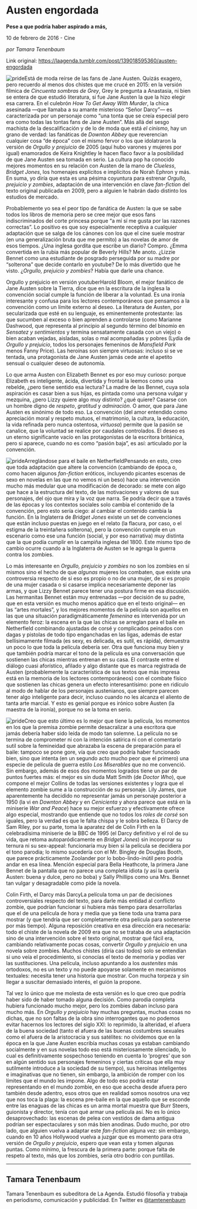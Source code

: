 # Austen engordada

**Pese a que podría haber aspirado a más,**

10 de febrero de 2016 - Cine

_por Tamara Tenenbaum_

Link original: https://laagenda.tumblr.com/post/139018595360/austen-engordada

![pride](https://64.media.tumblr.com/e5686906805d8b5a38d042b03254788c/tumblr_inline_pjzvp3fUkq1t6q87u_500.jpg)Está de moda reírse de las fans de Jane Austen. Quizás exagero, pero recuerdo al menos dos chistes que me crucé en 2015: en la versión fílmica de *Cincuenta sombras de Grey*, Grey le pregunta a Anastasia, ni bien se entera de que estudió literatura, si fue Jane Austen la que la hizo elegir esa carrera. En el culebrón *How To Get Away With Murder*, la chica asesinada —que llamaba a su amante misterioso “Señor Darcy”— es caracterizada por un personaje como “una tonta que se creía especial pero era como todas las tontas fans de Jane Austen”. Más allá del sesgo machista de la descalificación y de lo de moda que está *el cinismo*, hay un grano de verdad: las fanáticas de *Downton Abbey* que reverencian cualquier cosa “de época” con el mismo fervor o los que idolatraron la versión de *Orgullo y prejuicio* de 2005 (aquí hubo varones y mujeres por igual) enamorados de Keira Knightley le hacen flaco favor a la posibilidad de que Jane Austen sea tomada en serio. La cultura pop ha conocido mejores momentos en su relación con Austen de la mano de *Clueless*, *Bridget Jones*, los homenajes explícitos e implícitos de Norah Ephron y más. En suma, yo diría que esta es una pésima coyuntura para estrenar *Orgullo, prejuicio y zombies*, adaptación de una intervención en clave *fan-fiction* del texto original publicada en 2009, pero a alguien le habrán dado distinto los estudios de mercado. 


Probablemente yo sea el peor tipo de fanática de Austen: la que se sabe todos los libros de memoria pero se cree mejor que esos fans indiscriminados del corte princesa porque “a mí sí me gusta por las razones correctas”. Lo positivo es que soy especialmente receptiva a cualquier adaptación que se salga de los cánones con los que el cine suele mostrar (en una generalización bruta que me permito) a las novelas de amor de esos tiempos. ¿Una inglesa gordita que escribe un diario? Compro. ¿Emma convertida en la rubia más popular de Beverly Hills? Me anoto. ¿Lizzie Bennet como una estudiante de posgrado perseguida por su madre por “solterona” que decide contarlo en youtube? De lo más divertido que he visto. ¿*Orgullo, prejuicio y zombies*? Había que darle una chance.


Orgullo y prejuicio en versión youtuberHarold Bloom, el mejor fanático de Jane Austen sobre la Tierra, dice que en la escritura de la inglesa la convención social cumple la función de liberar a la voluntad. Es una ironía interesante y confusa para los lectores contemporáneos que pensamos a la convención como un límite externo al deseo. La literatura de Austen, por secularizada que esté en su lenguaje, es eminentemente protestante: las que sucumben al exceso o bien aprenden a controlarse (como Marianne Dashwood, que representa al principio al segundo término del binomio en *Sensatez y sentimientos* y termina sensatamente casada con un viejo) o bien acaban vejadas, aisladas, solas o mal acompañadas y pobres (Lydia de *Orgullo y prejuicio*, todos los personajes femeninos de *Mansfield Park* menos Fanny Price). Las heroínas son siempre virtuosas: incluso si se ve tentada, una protagonista de Jane Austen jamás cede ante el apetito sensual o cualquier deseo de autonomía. 


Lo que arma Austen con Elizabeth Bennet es por eso muy curioso: porque Elizabeth es inteligente, ácida, divertida y frontal la leemos como una rebelde, ¿pero tiene sentido esa lectura? La madre de las Bennet, cuya sola aspiración es casar bien a sus hijas, es pintada como una persona vulgar y mezquina, ¿pero Lizzy quiere algo muy distinto? ¿qué quiere? Casarse con un hombre digno de *respeto*, *gratitud* y *admiración*. O amor, que para Jane Austen es sinónimo de todo eso. La convención (del amor entendido como apreciación moral y respeto mutuos, el matrimonio, la cultura, la educación, la vida refinada pero nunca ostentosa, *virtuosa*) permite que la pasión se canalice, que la voluntad se realice por caudales controlados. El deseo es un eterno significante vacío en las protagonistas de la escritora británica, pero si aparece, cuando no es como “pasión baja”, es así: articulado por la convención.


![pride](https://64.media.tumblr.com/e5686906805d8b5a38d042b03254788c/tumblr_inline_pjzvp3fUkq1t6q87u_500.jpg)Arreglándose para el baile en NetherfieldPensando en esto, creo que toda adaptación que altere la convención (cambiando de época o, como hacen algunos *fan-fiction* eróticos, incluyendo picantes escenas de sexo en novelas en las que no vemos ni un beso) hace una intervención mucho más medular que una modificación de decorado: se mete con algo que hace a la estructura del texto, de las motivaciones y valores de sus personajes, del ojo que mira y la voz que narra. Se podría decir que a través de las épocas y los contextos sociales solo cambia el contenido de la convención, pero esto sería ciego: al cambiar el contenido cambia la función. En la Inglaterra de *Bridget Jones* existe un set de convenciones que están incluso puestas en juego en el relato (la flacura, por caso, o el estigma de la treintañera solterona), pero la convención cumple en un escenario como ese una función (social, y por eso narrativa) muy distinta que la que podía cumplir en la campiña inglesa del 1800. Este mismo tipo de cambio ocurre cuando a la Inglaterra de Austen se le agrega la guerra contra los zombies.


Lo más interesante en *Orgullo, prejuicio y zombies* no son los zombies en sí mismos sino el hecho de que *algunas* mujeres los combaten, que existe una controversia respecto de si eso es propio o no de una mujer, de si es propio de una mujer casada o si casarse implica necesariamente deponer las armas, y que Lizzy Bennet parece tener una postura firme en esa discusión. Las hermanitas Bennet están muy entrenadas —por decisión de su padre, que en esta versión es mucho menos apático que en el texto original— en las “artes mortales”, y los mejores momentos de la película son aquellos en las que una situación paradigmáticamente *femenina* es intervenida por un elemento feroz: la escena en la que las chicas se arreglan para el baile en Netherfield combinando ajustadas de corsé y complicados peinados con dagas y pistolas de todo tipo enganchadas en las ligas, además de estar bellísimamente filmada (es sexy, es delicada, es sutil, es rápida), demuestra un poco lo que toda la película debería ser. Otra que funciona muy bien y que también podría marcar el tono de la película es una conversación que sostienen las chicas mientras entrenan en su casa. El contraste entre el diálogo cuasi aforístico, afilado y algo distante que es marca registrada de Austen (probablemente la característica de sus textos que más impresa está en la memoria de los lectores contemporáneos) con el combate físico que sostienen las chicas genera un efecto interesantísimo: pone en ridículo al modo de hablar de los personajes austenianos, que siempre parecen tener algo inteligente para decir, incluso cuando no les alcanza el aliento de tanta arte marcial. Y esto es genial porque es irónico sobre Austen (la maestra de la ironía), porque no se la toma en serio.


![pride](https://64.media.tumblr.com/b336e406a060ad417b5553b2f820a15f/tumblr_inline_pjzvp4JK7w1t6q87u_250.jpg)Creo que esto último es lo mejor que tiene la película, los momentos en los que la premisa zombie permite desacralizar a una escritora que jamás debería haber sido leída de modo tan solemne. La película no se termina de comprometer ni con la intención satírica ni con el comentario sutil sobre la femineidad que abrazaba la escena de preparación para el baile: tampoco se pone gore, vía que creo que podría haber funcionado bien, sino que intenta (en un segundo acto mucho peor que el primero) una especie de película de guerra estilo *Los Miserables* que no me convenció. Sin embargo, además de esos dos momentos logrados tiene un par de puntos fuertes más: el mejor es sin duda Matt Smith (de *Doctor Who*), que compone el mejor Collins de todas las versiones existentes y logra que el elemento zombie sume a la construcción de su personaje. Lily James, que aparentemente ha decidido no representar jamás un personaje posterior a 1950 (la vi en *Downton Abbey* y en *Cenicienta* y ahora parece que está en la miniserie *War and Peace*) hace su mejor esfuerzo y efectivamente ofrece algo especial, mostrando que entiende que no todos los *roles de corsé* son iguales, pero la verdad es que le falta chispa y le sobra belleza. El Darcy de Sam Riley, por su parte, toma la aparatez del de Colin Firth en la celebradísima miniserie de la BBC de 1995 (el Darcy definitivo y el rol de su vida, que retoma autoparódicamente en *Bridget Jones*) sin incorporar su ternura ni su sex-appeal: funcionaría muy bien si la película se decidiera por el tono parodia; lo mismo sucedería con el Mr. Bingley de Douglas Booth, que parece prácticamente Zoolander por lo bobo-lindo-inútil pero podría andar en esa línea. Mención especial para Bella Heathcote, la primera Jane Bennet de la pantalla que no parece una completa idiota (y así la quería Austen: buena y dulce, pero no boba) y Sally Phillips como una Mrs. Bennet tan vulgar y desagradable como pide la novela. 


Colin Firth, el Darcy más DarcyLa película toma un par de decisiones controversiales respecto del texto, para darle más entidad al conflicto zombie, que podrían funcionar si hubiera más tiempo para desarrollarlas que el de una película de hora y media que ya tiene toda una trama para mostrar (y que tendría que ser completamente otra película para sostenerse por más tiempo). Alguna reposición creativa en esa dirección era necesaria: todo el chiste de la novela de 2009 era que no se trataba de una adaptación sino de una intervención sobre el texto original, mostrar qué fácil era, cambiando relativamente pocas cosas, convertir *Orgullo y prejuicio* en una novela sobre zombies. Muchos chistes (diría casi todos) solo se entendían si uno veía el procedimiento, si conocías el texto de memoria y podías ver las sustituciones. Una película, incluso apuntando a los *austenites* más ortodoxos, no es un texto y no puede apoyarse solamente en mecanismos textuales: necesita tener una historia que mostrar. Con mucha torpeza y sin llegar a suscitar demasiado interés, el guión la propone.


Tal vez lo único que me molesta de esta versión es lo que creo que podría haber sido de haber tomado alguna decisión. Como parodia completa hubiera funcionado mucho mejor, pero los zombies daban incluso para mucho más. En *Orgullo y prejuicio* hay muchas preguntas, muchas cosas no dichas, que no son faltas de la obra sino interrogantes que no podemos evitar hacernos los lectores del siglo XXI: lo reprimido, la alteridad, el afuera de la buena sociedad (tanto el afuera de las buenas costumbres sexuales como el afuera de la aristocracia y sus satélites: no olvidemos que en la época en la que Jane Austen escribía muchas cosas ya estaban cambiando socialmente y en sus novelas todo eso está misteriosamente silenciado, lo cual es definitivamente sospechoso teniendo en cuenta lo ‘progres’ que son en algún sentido sus personajes femeninos y ciertas críticas que ella muy sutilmente introduce a la sociedad de su tiempo), sus heroínas inteligentes e imaginativas que no tienen, sin embargo, la ambición de romper con los límites que el mundo les impone. Algo de todo eso podría estar representando en el mundo zombie, en eso que acecha desde afuera pero también desde adentro, esos otros que en realidad somos nosotros una vez que nos toca la plaga: la escena pre-baile en la que aquello que se esconde entre las enaguas de las chicas es un arma mortal muestra que Burr Steers, guionista y director, tenía con qué armar una película así. No es lo único desaprovechado: las escenas de pelea con vestidos de dama antigua podrían ser espectaculares y son más bien anodinas. Dudo mucho, por otro lado, que alguien vuelva a adaptar este *fan-fiction* alguna vez: sin embargo, cuando en 10 años Hollywood vuelva a juzgar que es momento para otra versión de *Orgullo y prejuicio*, espero que vean esta y tomen algunas puntas. Como mínimo, la frescura de la primera parte: porque falta de respeto al texto, más que los zombies, sería otro bodrio con puntillas.




---

 Tamara Tenenbaum
-----------------

 Tamara Tenenbaum es subeditora de La Agenda. Estudió filosofía y trabaja en periodismo, comunicación y publicidad. En Twitter es [@tamtenenbaum](https://twitter.com/tamtenenbaum) 

